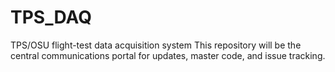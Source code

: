 # TPS_DAQ
TPS/OSU flight-test data acquisition system
This repository will be the central communications portal for updates, master code, and issue tracking. 
